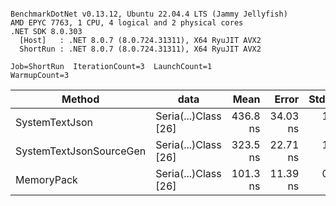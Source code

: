 ```

BenchmarkDotNet v0.13.12, Ubuntu 22.04.4 LTS (Jammy Jellyfish)
AMD EPYC 7763, 1 CPU, 4 logical and 2 physical cores
.NET SDK 8.0.303
  [Host]   : .NET 8.0.7 (8.0.724.31311), X64 RyuJIT AVX2
  ShortRun : .NET 8.0.7 (8.0.724.31311), X64 RyuJIT AVX2

Job=ShortRun  IterationCount=3  LaunchCount=1  
WarmupCount=3  

```
| Method                  | data                 | Mean     | Error    | StdDev  | Min      | Max      | Gen0   | Allocated |
|------------------------ |--------------------- |---------:|---------:|--------:|---------:|---------:|-------:|----------:|
| SystemTextJson          | Seria(...)Class [26] | 436.8 ns | 34.03 ns | 1.87 ns | 434.9 ns | 438.6 ns | 0.0038 |     328 B |
| SystemTextJsonSourceGen | Seria(...)Class [26] | 323.5 ns | 22.71 ns | 1.24 ns | 322.3 ns | 324.7 ns | 0.0043 |     368 B |
| MemoryPack              | Seria(...)Class [26] | 101.3 ns | 11.39 ns | 0.62 ns | 100.8 ns | 102.0 ns | 0.0014 |     128 B |
